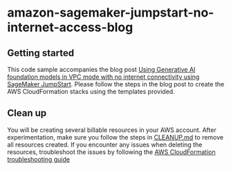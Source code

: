 # amazon-sagemaker-jumpstart-no-internet-access-blog


## Getting started
This code sample accompanies the blog post [Using Generative AI foundation models in VPC mode with no internet connectivity using SageMaker JumpStart](https://aws.amazon.com/blogs/machine-learning/). Please follow the steps in the blog post to create the AWS CloudFormation stacks using the templates provided.


## Clean up
You will be creating several billable resources in your AWS account. After experimentation, make sure you follow the steps in [CLEANUP.md](CLEANUP.md) to remove all resources created. If you encounter any issues when deleting the resources, troubleshoot the issues by following the [AWS CloudFormation troubleshooting guide](https://docs.aws.amazon.com/AWSCloudFormation/latest/UserGuide/troubleshooting.html)